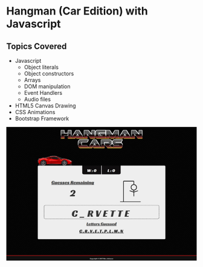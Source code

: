 # Hangman (Car Edition) with Javascript

## Topics Covered
* Javascript
  * Object literals
  * Object constructors
  * Arrays
  * DOM manipulation
  * Event Handlers
  * Audio files
* HTML5 Canvas Drawing
* CSS Animations
* Bootstrap Framework


![Hangman Screenshot](sample/screenshot.jpg?raw=true "Hangman Car Edition")